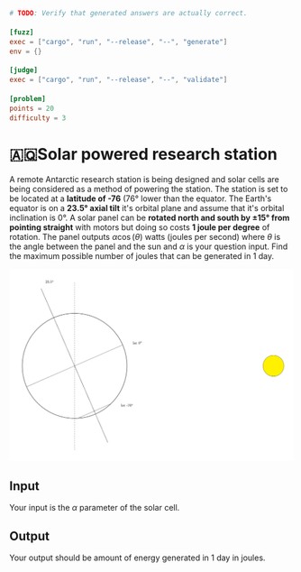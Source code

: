 ```toml
# TODO: Verify that generated answers are actually correct. 

[fuzz]
exec = ["cargo", "run", "--release", "--", "generate"]
env = {}

[judge]
exec = ["cargo", "run", "--release", "--", "validate"]

[problem]
points = 20
difficulty = 3
```

# 🇦🇶Solar powered research station
A remote Antarctic research station is being designed and solar cells are being considered as a method of powering the station. The station is set to be located at a **latitude of -76** (76° lower than the equator. The Earth's equator is on a **23.5° axial tilt** it's orbital plane and assume that it's orbital inclination is 0°. A solar panel can be **rotated north and south by ±15° from pointing straight** with motors but doing so costs **1 joule per degree** of rotation. The panel outputs $\alpha\cos(\theta)$ watts (joules per second) where $\theta$ is the angle between the panel and the sun and $\alpha$ is your question input. Find the maximum possible number of joules that can be generated in 1 day.

![diagram](diagram.png)

## Input
Your input is the $\alpha$ parameter of the solar cell.

## Output
Your output should be amount of energy generated in 1 day in joules.
